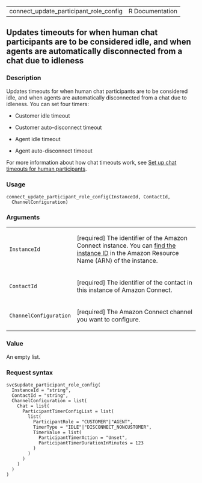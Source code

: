 <table style="width: 100%;">
<tbody>
<tr class="odd">
<td>connect_update_participant_role_config</td>
<td style="text-align: right;">R Documentation</td>
</tr>
</tbody>
</table>

## Updates timeouts for when human chat participants are to be considered idle, and when agents are automatically disconnected from a chat due to idleness

### Description

Updates timeouts for when human chat participants are to be considered
idle, and when agents are automatically disconnected from a chat due to
idleness. You can set four timers:

-   Customer idle timeout

-   Customer auto-disconnect timeout

-   Agent idle timeout

-   Agent auto-disconnect timeout

For more information about how chat timeouts work, see [Set up chat
timeouts for human
participants](https://docs.aws.amazon.com/connect/latest/adminguide/setup-chat-timeouts.html).

### Usage

    connect_update_participant_role_config(InstanceId, ContactId,
      ChannelConfiguration)

### Arguments

<table>
<colgroup>
<col style="width: 35%" />
<col style="width: 65%" />
</colgroup>
<tbody>
<tr class="odd">
<td><code
id="connect_update_participant_role_config_:_InstanceId">InstanceId</code></td>
<td><p>[required] The identifier of the Amazon Connect instance. You can
<a
href="https://docs.aws.amazon.com/connect/latest/adminguide/find-instance-arn.html">find
the instance ID</a> in the Amazon Resource Name (ARN) of the
instance.</p></td>
</tr>
<tr class="even">
<td><code
id="connect_update_participant_role_config_:_ContactId">ContactId</code></td>
<td><p>[required] The identifier of the contact in this instance of
Amazon Connect.</p></td>
</tr>
<tr class="odd">
<td><code
id="connect_update_participant_role_config_:_ChannelConfiguration">ChannelConfiguration</code></td>
<td><p>[required] The Amazon Connect channel you want to
configure.</p></td>
</tr>
</tbody>
</table>

### Value

An empty list.

### Request syntax

    svc$update_participant_role_config(
      InstanceId = "string",
      ContactId = "string",
      ChannelConfiguration = list(
        Chat = list(
          ParticipantTimerConfigList = list(
            list(
              ParticipantRole = "CUSTOMER"|"AGENT",
              TimerType = "IDLE"|"DISCONNECT_NONCUSTOMER",
              TimerValue = list(
                ParticipantTimerAction = "Unset",
                ParticipantTimerDurationInMinutes = 123
              )
            )
          )
        )
      )
    )
